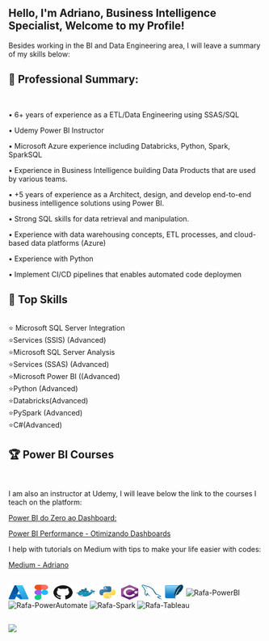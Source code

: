 ## Hello, I'm Adriano, Business Intelligence Specialist, Welcome to my Profile!

Besides working in the BI and Data Engineering area, I will leave a summary of my skills below:
<br/>
<a id="Introdução"></a>
## 🧩 Professional Summary: 
<br/>

• 6+ years of experience as a ETL/Data Engineering using SSAS/SQL

• Udemy Power BI Instructor

• Microsoft Azure experience including Databricks, Python, Spark, SparkSQL

• Experience in Business Intelligence building Data Products that are used by various 
teams.

• +5 years of experience as a Architect, design, and develop end-to-end business 
intelligence solutions using Power BI.

• Strong SQL skills for data retrieval and manipulation.

• Experience with data warehousing concepts, ETL processes, and cloud-based data 
platforms (Azure)

• Experience with Python

• Implement CI/CD pipelines that enables automated code deploymen

<a id="Top Skills"></a>
## 🚀 Top Skills 

 <br/>
⭐ Microsoft SQL Server Integration
 <br/>
⭐Services (SSIS) (Advanced)
 <br/>
⭐Microsoft SQL Server Analysis 
 <br/>
⭐Services (SSAS) (Advanced)
 <br/>
⭐Microsoft Power BI ((Advanced)
 <br/>
⭐Python (Advanced)
 <br/>
⭐Databricks(Advanced)
 <br/>
⭐PySpark (Advanced)
 <br/>
⭐C#(Advanced)

 <a id="Creditos"></a>
## 🏆 Power BI Courses
<br />

I am also an instructor at Udemy, I will leave below the link to the courses I teach on the platform:

[Power BI do Zero ao Dashboard:](https://www.udemy.com/course/power-bi-do-zero-ao-dashboard/?referralCode=853E0BD6B568BA67A404)

[Power BI Performance - Otimizando Dashboards](https://www.udemy.com/course/power-bi-performance-otimizando-dashboards/?referralCode=CAFAA0371843F327C603)

I help with tutorials on Medium with tips to make your life easier with codes:

[Medium - Adriano](https://medium.com/@nanojau)

<div style="display: inline_block"><br>
  <img align="center" alt="Rafa-azure" height="30" width="40" src="https://raw.githubusercontent.com/devicons/devicon/master/icons/azure/azure-original.svg">
  <img align="center" alt="Rafa-Figma" height="30" width="40" src="https://raw.githubusercontent.com/devicons/devicon/master/icons/figma/figma-original.svg">
  <img align="center" alt="Rafa-Github" height="30" width="40" src="https://raw.githubusercontent.com/devicons/devicon/master/icons/github/github-original.svg">
  <img align="center" alt="Rafa-Docker" height="30" width="40" src="https://raw.githubusercontent.com/devicons/devicon/master/icons/docker/docker-original.svg">
  <img align="center" alt="Rafa-Python" height="30" width="40" src="https://raw.githubusercontent.com/devicons/devicon/master/icons/python/python-original.svg">
  <img align="center" alt="Rafa-Csharp" height="30" width="40" src="https://raw.githubusercontent.com/devicons/devicon/master/icons/csharp/csharp-original.svg">
  <img align="center" alt="Rafa-Mysql" height="30" width="40" src="https://raw.githubusercontent.com/devicons/devicon/master/icons/mysql/mysql-original.svg">
  <img align="center" alt="Rafa-Sqlite" height="30" width="40" src="https://raw.githubusercontent.com/devicons/devicon/master/icons/sqlite/sqlite-original.svg">
  <img align="center" alt="Rafa-PowerBI" height="30" width="40" src="https://github.com/microsoft/PowerBI-Icons/blob/main/PNG/Power-BI.png">
  <img align="center" alt="Rafa-PowerAutomate" height="30" width="40" src="https://github.com/microsoft/PowerBI-Icons/blob/main/PNG/Power-Automate-Colored.png">
  <img align="center" alt="Rafa-Spark" height="30" width="40" src="https://spark.apache.org/images/spark-logo-back.png">
  <img align="center" alt="Rafa-Tableau" height="30" width="40" src="https://spark.apache.org/images/tableau-logo-tableau-software.png">
  
</div>
  
  ##
 
<div> 
  <a href="[www.linkedin.com/in/adriano-firmino-pereira-41272a30](https://www.linkedin.com/in/adriano-firmino-pereira-41272a30/)" target="_blank"><img src="https://img.shields.io/badge/-LinkedIn-%230077B5?style=for-the-badge&logo=linkedin&logoColor=white" target="_blank"></a> 
  
</div>
